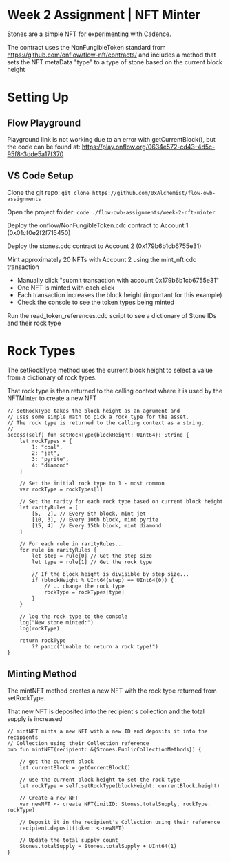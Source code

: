 # Week 2 Assignment | NFT Minter

Stones are a simple NFT for experimenting with Cadence.

The contract uses the NonFungibleToken standard from
https://github.com/onflow/flow-nft/contracts/ and
includes a method that sets the NFT metaData "type"
to a type of stone based on the current block height

# Setting Up

## Flow Playground

Playground link is not working due to an error with getCurrentBlock(), but the code can be found
at: https://play.onflow.org/0634e572-cd43-4d5c-95f8-3dde5a17f370

## VS Code Setup

Clone the git repo:
```git clone https://github.com/0xAlchemist/flow-owb-assignments```

Open the project folder:
```code ./flow-owb-assignments/week-2-nft-minter```

Deploy the onflow/NonFungibleToken.cdc contract to Account 1 (0x01cf0e2f2f715450)

Deploy the stones.cdc contract to Account 2 (0x179b6b1cb6755e31)

Mint approximately 20 NFTs with Account 2 using the mint_nft.cdc transaction
- Manually click "submit transaction with account 0x179b6b1cb6755e31"
- One NFT is minted with each click
- Each transaction increases the block height (important for this example)
- Check the console to see the token types being minted

Run the read_token_references.cdc script to see a dictionary of Stone IDs and their rock type

# Rock Types

The setRockType method uses the current block height to
select a value from a dictionary of rock types.

That rock type is then returned to the calling context
where it is used by the NFTMinter to create a new NFT

```
// setRockType takes the block height as an agrument and
// uses some simple math to pick a rock type for the asset.
// The rock type is returned to the calling context as a string.
//
access(self) fun setRockType(blockHeight: UInt64): String {
    let rockTypes = {
        1: "coal",
        2: "jet",
        3: "pyrite",
        4: "diamond"
    }
    
    // Set the initial rock type to 1 - most common
    var rockType = rockTypes[1]

    // Set the rarity for each rock type based on current block height
    let rarityRules = [
        [5,  2], // Every 5th block, mint jet
        [10, 3], // Every 10th block, mint pyrite
        [15, 4]  // Every 15th block, mint diamond
    ]

    // For each rule in rarityRules...
    for rule in rarityRules {
        let step = rule[0] // Get the step size
        let type = rule[1] // Get the rock type
        
        // If the block height is divisible by step size...
        if (blockHeight % UInt64(step) == UInt64(0)) {
            // .. change the rock type
            rockType = rockTypes[type]
        }
    }

    // log the rock type to the console
    log("New stone minted:")
    log(rockType)

    return rockType 
        ?? panic("Unable to return a rock type!")
}
```

## Minting Method

The mintNFT method creates a new NFT with the rock type
returned from setRockType.

That new NFT is deposited into the recipient's collection
and the total supply is increased

```
// mintNFT mints a new NFT with a new ID and deposits it into the recipients 
// Collection using their Collection reference
pub fun mintNFT(recipient: &{Stones.PublicCollectionMethods}) {

    // get the current block
    let currentBlock = getCurrentBlock()

    // use the current block height to set the rock type
    let rockType = self.setRockType(blockHeight: currentBlock.height)

    // Create a new NFT
    var newNFT <- create NFT(initID: Stones.totalSupply, rockType: rockType)

    // Deposit it in the recipient's Collection using their reference
    recipient.deposit(token: <-newNFT)

    // Update the total supply count
    Stones.totalSupply = Stones.totalSupply + UInt64(1)
}
```